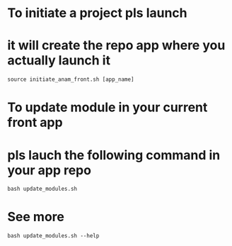 # To initiate a project pls launch
# it will create the repo app where you actually launch it
	source initiate_anam_front.sh [app_name]

# To update module in your current front app
# pls lauch the following command in your app repo
	bash update_modules.sh

# See more
	bash update_modules.sh --help
